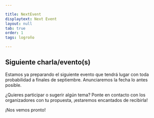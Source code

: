 ```yaml
---

title: NextEvent
displaytext: Next Event
layout: null
tab: true
order: 1
tags: logroño

---
```


## Siguiente charla/evento(s)

Estamos ya preparando el siguiente evento que tendrá lugar con toda probabilidad a finales de septiembre. Anunciaremos la fecha lo antes posible.

¿Quieres participar o sugerir algún tema? Ponte en contacto con los organizadores con tu propuesta, ¡estaremos encantados de recibirla!

¡Nos vemos pronto!
